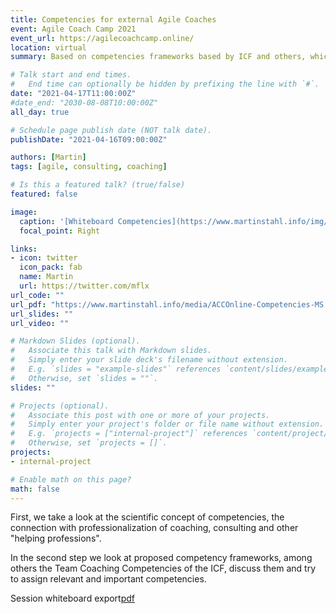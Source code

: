 ```yaml
---
title: Competencies for external Agile Coaches
event: Agile Coach Camp 2021
event_url: https://agilecoachcamp.online/
location: virtual	
summary: Based on competencies frameworks based by ICF and others, which competencies are important and required for Agile Coaches?

# Talk start and end times.
#   End time can optionally be hidden by prefixing the line with `#`.
date: "2021-04-17T11:00:00Z"
#date_end: "2030-08-08T10:00:00Z"
all_day: true

# Schedule page publish date (NOT talk date).
publishDate: "2021-04-16T09:00:00Z"

authors: [Martin]
tags: [agile, consulting, coaching]

# Is this a featured talk? (true/false)
featured: false

image:
  caption: '[Whiteboard Competencies](https://www.martinstahl.info/img/ScreenshotCompetencies.png)'
  focal_point: Right

links:
- icon: twitter
  icon_pack: fab
  name: Martin
  url: https://twitter.com/mflx
url_code: ""
url_pdf: "https://www.martinstahl.info/media/ACCOnline-Competencies-MS.pdf"
url_slides: ""
url_video: ""

# Markdown Slides (optional).
#   Associate this talk with Markdown slides.
#   Simply enter your slide deck's filename without extension.
#   E.g. `slides = "example-slides"` references `content/slides/example-slides.md`.
#   Otherwise, set `slides = ""`.
slides: ""

# Projects (optional).
#   Associate this post with one or more of your projects.
#   Simply enter your project's folder or file name without extension.
#   E.g. `projects = ["internal-project"]` references `content/project/deep-learning/index.md`.
#   Otherwise, set `projects = []`.
projects:
- internal-project

# Enable math on this page?
math: false
---
```


First, we take a look at the scientific concept of competencies, the connection with professionalization of coaching, consulting and other "helping professions".

In the second step we look at proposed competency frameworks, among others the Team Coaching Competencies of the ICF, discuss them and try to assign relevant and important competencies.

Session whiteboard export[pdf](https://www.martinstahl.info/media/ACCOnline-Competencies-MS.pdf)


